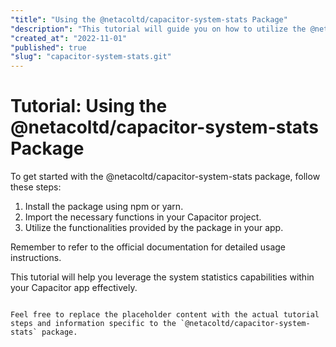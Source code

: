 ```yaml
---
"title": "Using the @netacoltd/capacitor-system-stats Package"
"description": "This tutorial will guide you on how to utilize the @netacoltd/capacitor-system-stats package in your Capacitor app."
"created_at": "2022-11-01"
"published": true
"slug": "capacitor-system-stats.git"
---
```


# Tutorial: Using the @netacoltd/capacitor-system-stats Package

To get started with the @netacoltd/capacitor-system-stats package, follow these steps:

1. Install the package using npm or yarn.
2. Import the necessary functions in your Capacitor project.
3. Utilize the functionalities provided by the package in your app.

Remember to refer to the official documentation for detailed usage instructions.

This tutorial will help you leverage the system statistics capabilities within your Capacitor app effectively.
```

Feel free to replace the placeholder content with the actual tutorial steps and information specific to the `@netacoltd/capacitor-system-stats` package.